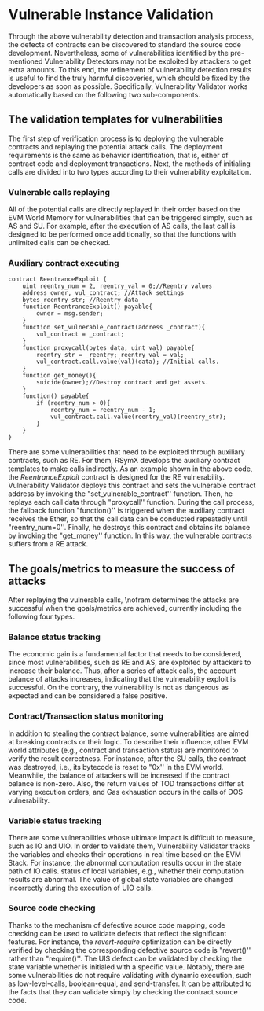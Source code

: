 # Vulnerable Instance Validation

Through the above vulnerability detection and transaction analysis process, the defects of contracts can be discovered to standard the source code development. Nevertheless, some of vulnerabilities identified by the pre-mentioned Vulnerability Detectors may not be exploited by attackers to get extra amounts. To this end, the refinement of vulnerability detection results is useful to find the truly harmful discoveries, which should be fixed by the developers as soon as possible. Specifically, Vulnerability Validator works automatically based on the following two sub-components. 

## The validation templates for vulnerabilities

The first step of verification process is to deploying the vulnerable contracts and replaying the potential attack calls. The deployment requirements is the same as behavior identification, that is, either of contract code and deployment transactions. Next, the methods of initialing calls are divided into two types according to their vulnerability exploitation. 

### Vulnerable calls replaying

All of the potential calls are directly replayed in their order based on the EVM World Memory for vulnerabilities that can be triggered simply, such as AS and SU. For example, after the execution of AS calls, the last call is designed to be performed once additionally, so that the functions with unlimited calls can be checked. 

### Auxiliary contract executing

```solidity
contract ReentranceExploit {
	uint reentry_num = 2, reentry_val = 0;//Reentry values 
	address owner, vul_contract; //Attack settings
	bytes reentry_str; //Reentry data
	function ReentranceExploit() payable{
		owner = msg.sender;
	}
	function set_vulnerable_contract(address _contract){
		vul_contract = _contract;
	}
	function proxycall(bytes data, uint val) payable{
		reentry_str = _reentry; reentry_val = val;
		vul_contract.call.value(val)(data);	//Initial calls.
	}
	function get_money(){
		suicide(owner);//Destroy contract and get assets.
	}
	function() payable{
		if (reentry_num > 0){
			reentry_num = reentry_num - 1;
			vul_contract.call.value(reentry_val)(reentry_str);
		}
	}
}
```

There are some vulnerabilities that need to be exploited through auxiliary contracts, such as RE. For them, RSymX develops the auxiliary contract templates to make calls indirectly. As an example shown in the above code, the *ReentranceExploit* contract is designed for the RE vulnerability. Vulnerability Validator deploys this contract and sets the vulnerable contract address by invoking the "set\_vulnerable\_contract'' function. Then, he replays each call data through "proxycall'' function. During the call process, the fallback function  "function()'' is triggered when the auxiliary contract receives the Ether, so that the call data can be conducted repeatedly until "reentry\_num=0''. Finally, he destroys this contract and obtains its balance by invoking the "get\_money'' function. In this way, the vulnerable contracts suffers from a RE attack. 

## The goals/metrics to measure the success of attacks

After replaying the vulnerable calls, \nofram determines the attacks are successful when the goals/metrics are achieved, currently including the following four types. 

### Balance status tracking

The economic gain is a fundamental factor that needs to be considered, since most vulnerabilities, such as RE and AS, are exploited by attackers to increase their balance. Thus, after a series of attack calls, the account balance of attacks increases, indicating that the vulnerability exploit is successful. On the contrary, the vulnerability is not as dangerous as expected and can be considered a false positive. 

### Contract/Transaction status monitoring

In addition to stealing the contract balance, some vulnerabilities are aimed at breaking contracts or their logic. To describe their influence, other EVM world attributes (e.g., contract and transaction status) are monitored to verify the result correctness. For instance, after the SU calls, the contract was destroyed, i.e., its bytecode is reset to "0x'' in the EVM world. Meanwhile, the balance of attackers will be increased if the contract balance is non-zero. Also, the return values of TOD transactions differ at varying execution orders, and Gas exhaustion occurs in the calls of DOS vulnerability. 

### Variable status tracking

There are some vulnerabilities whose ultimate impact is difficult to measure, such as IO and UIO. In order to validate them, Vulnerability Validator tracks the variables and checks their operations in real time based on the EVM Stack. For instance, the abnormal computation results occur in the state path of IO calls. status of local variables, e.g., whether their computation results are abnormal. The value of global state variables are changed incorrectly during the execution of UIO calls. 

### Source code checking

Thanks to the mechanism of defective source code mapping, code checking can be used to validate defects that reflect the significant features. For instance, the *revert-require* optimization can be directly verified by checking the corresponding defective source code is "revert()'' rather than "require()''. The UIS defect can be validated by checking the state variable whether is initialed with a specific value. Notably, there are some vulnerabilities do not require validating with dynamic execution, such as low-level-calls, boolean-equal, and send-transfer. It can be attributed to the facts that they can validate simply by checking the contract source code.